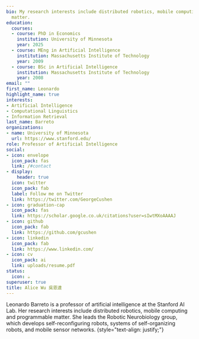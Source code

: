 ```yaml
---
bio: My research interests include distributed robotics, mobile computing and programmable
  matter.
education:
  courses:
  - course: PhD in Economics
    institution: University of Minnesota
    year: 2025
  - course: MEng in Artificial Intelligence
    institution: Massachusetts Institute of Technology
    year: 2009
  - course: BSc in Artificial Intelligence
    institution: Massachusetts Institute of Technology
    year: 2008
email: ""
first_name: Leonardo
highlight_name: true
interests:
- Artificial Intelligence
- Computational Linguistics
- Information Retrieval
last_name: Barreto
organizations:
- name: University of Minnesota
  url: https://www.stanford.edu/
role: Professor of Artificial Intelligence
social:
- icon: envelope
  icon_pack: fas
  link: /#contact
- display:
    header: true
  icon: twitter
  icon_pack: fab
  label: Follow me on Twitter
  link: https://twitter.com/GeorgeCushen
- icon: graduation-cap
  icon_pack: fas
  link: https://scholar.google.co.uk/citations?user=sIwtMXoAAAAJ
- icon: github
  icon_pack: fab
  link: https://github.com/gcushen
- icon: linkedin
  icon_pack: fab
  link: https://www.linkedin.com/
- icon: cv
  icon_pack: ai
  link: uploads/resume.pdf
status:
  icon: ☕️
superuser: true
title: Alice Wu 吳恩達
---
```


Leonardo Barreto is a professor of artificial intelligence at the Stanford AI Lab. Her research interests include distributed robotics, mobile computing and programmable matter. She leads the Robotic Neurobiology group, which develops self-reconfiguring robots, systems of self-organizing robots, and mobile sensor networks.
{style="text-align: justify;"}

